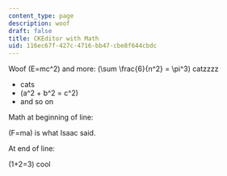 ```yaml
---
content_type: page
description: woof
draft: false
title: CKEditor with Math
uid: 116ec67f-427c-4716-bb47-cbe8f644cbdc
---
```

Woof \(E=mc^2\) and more: \(\sum \frac{6}{n^2} = \pi^3\) catzzzz

- cats
- \(a^2 + b^2 = c^2\)
- and so on

Math at beginning of line:

\(F=ma\) is what Isaac said.

At end of line:

\(1+2=3\) cool